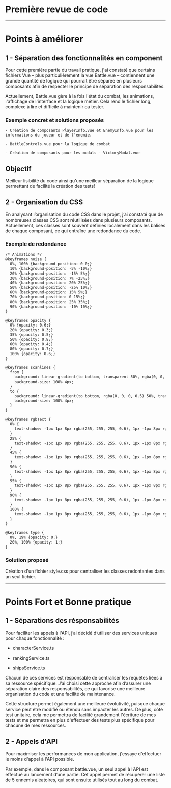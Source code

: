 # **Première revue de code**

-----------------------------

# **Points à améliorer**

## **1 - Séparation des fonctionnalités en component**

Pour cette première partie du travail pratique, j'ai constaté que certains fichiers Vue – plus particulièrement la vue Battle.vue – contiennent une grande quantité de logique qui pourrait être séparée en plusieurs composants afin de respecter le principe de séparation des responsabilités.

Actuellement, Battle.vue gère à la fois l'état du combat, les animations, l'affichage de l'interface et la logique métier. Cela rend le fichier long, complexe à lire et difficile à maintenir ou tester.


### Exemple concret et solutions proposés

    - Création de composants PlayerInfo.vue et EnemyInfo.vue pour les informations du joueur et de l'enemie.

    - BattleControls.vue pour la logique de combat 

    - Création de composants pour les modals - VictoryModal.vue

## Objectif

Meilleur lisibilité du code ainsi qu'une meilleur séparation de la logique permettant de facilité la création des tests!


## **2 - Organisation du CSS**

En analysant l’organisation du code CSS dans le projet, j’ai constaté que de nombreuses classes CSS sont réutilisées dans plusieurs composants. Actuellement, ces classes sont souvent définies localement dans les balises de chaque composant, ce qui entraîne une redondance du code.

### Exemple de redondance 

```md
/* Animations */
@keyframes noise {
  0%, 100% {background-position: 0 0;}
  10% {background-position: -5% -10%;}
  20% {background-position: -15% 5%;}
  30% {background-position: 7% -25%;}
  40% {background-position: 20% 25%;}
  50% {background-position: -25% 10%;}
  60% {background-position: 15% 5%;}
  70% {background-position: 0 15%;}
  80% {background-position: 25% 35%;}
  90% {background-position: -10% 10%;}
}

@keyframes opacity {
  0% {opacity: 0.6;}
  20% {opacity: 0.3;}
  35% {opacity: 0.5;}
  50% {opacity: 0.8;}
  60% {opacity: 0.4;}
  80% {opacity: 0.7;}
  100% {opacity: 0.6;}
}

@keyframes scanlines {
  from {
    background: linear-gradient(to bottom, transparent 50%, rgba(0, 0, 0, 0.5) 51%);
    background-size: 100% 4px;
  }
  to {
    background: linear-gradient(to bottom, rgba(0, 0, 0, 0.5) 50%, transparent 51%);
    background-size: 100% 4px;
  }
}

@keyframes rgbText {
  0% {
    text-shadow: -1px 1px 8px rgba(255, 255, 255, 0.6), 1px -1px 8px rgba(255, 255, 235, 0.7), 0px 0 1px rgba(251, 0, 231, 0.8), 0 0px 3px rgba(0, 233, 235, 0.8), 0px 0 3px rgba(0, 242, 14, 0.8), 0 0px 3px rgba(244, 45, 0, 0.8), 0px 0 3px rgba(59, 0, 226, 0.8);
  }
  25% {
    text-shadow: -1px 1px 8px rgba(255, 255, 255, 0.6), 1px -1px 8px rgba(255, 255, 235, 0.7), 0px 0 1px rgba(251, 0, 231, 0.8), 0 0px 3px rgba(0, 233, 235, 0.8), 0px 0 3px rgba(0, 242, 14, 0.8), 0 0px 3px rgba(244, 45, 0, 0.8), 0px 0 3px rgba(59, 0, 226, 0.8);
  }
  45% {
    text-shadow: -1px 1px 8px rgba(255, 255, 255, 0.6), 1px -1px 8px rgba(255, 255, 235, 0.7), 5px 0 1px rgba(251, 0, 231, 0.8), 0 5px 1px rgba(0, 233, 235, 0.8), -5px 0 1px rgba(0, 242, 14, 0.8), 0 -5px 1px rgba(244, 45, 0, 0.8), 5px 0 1px rgba(59, 0, 226, 0.8);
  }
  50% {
    text-shadow: -1px 1px 8px rgba(255, 255, 255, 0.6), 1px -1px 8px rgba(255, 255, 235, 0.7), -5px 0 1px rgba(251, 0, 231, 0.8), 0 -5px 1px rgba(0, 233, 235, 0.8), 5px 0 1px rgba(0, 242, 14, 0.8), 0 5px 1px rgba(244, 45, 0, 0.8), -5px 0 1px rgba(59, 0, 226, 0.8);
  }
  55% {
    text-shadow: -1px 1px 8px rgba(255, 255, 255, 0.6), 1px -1px 8px rgba(255, 255, 235, 0.7), 0px 0 3px rgba(251, 0, 231, 0.8), 0 0px 3px rgba(0, 233, 235, 0.8), 0px 0 3px rgba(0, 242, 14, 0.8), 0 0px 3px rgba(244, 45, 0, 0.8), 0px 0 3px rgba(59, 0, 226, 0.8);
  }
  90% {
    text-shadow: -1px 1px 8px rgba(255, 255, 255, 0.6), 1px -1px 8px rgba(255, 255, 235, 0.7), -5px 0 1px rgba(251, 0, 231, 0.8), 0 5px 1px rgba(0, 233, 235, 0.8), 5px 0 1px rgba(0, 242, 14, 0.8), 0 -5px 1px rgba(244, 45, 0, 0.8), 5px 0 1px rgba(59, 0, 226, 0.8);
  }
  100% {
    text-shadow: -1px 1px 8px rgba(255, 255, 255, 0.6), 1px -1px 8px rgba(255, 255, 235, 0.7), 5px 0 1px rgba(251, 0, 231, 0.8), 0 -5px 1px rgba(0, 233, 235, 0.8), -5px 0 1px rgba(0, 242, 14, 0.8), 0 5px 1px rgba(244, 45, 0, 0.8), -5px 0 1px rgba(59, 0, 226, 0.8);
  }
}

@keyframes type {
  0%, 19% {opacity: 0;}
  20%, 100% {opacity: 1;}
}

```

### Solution proposé

Création d'un fichier style.css pour centraliser les classes redontantes dans un seul fichier.

-----------------------------------------


# **Points Fort et Bonne pratique**

## **1 - Séparations des résponsabilités**

Pour faciliter les appels à l'API, j’ai décidé d’utiliser des services uniques pour chaque fonctionnalité :

   - characterService.ts

   - rankingService.ts

   - shipsService.ts

Chacun de ces services est responsable de centraliser les requêtes liées à sa ressource spécifique. J’ai choisi cette approche afin d’assurer une séparation claire des responsabilités, ce qui favorise une meilleure organisation du code et une facilité de maintenance.

Cette structure permet également une meilleure évolutivité, puisque chaque service peut être modifié ou étendu sans impacter les autres. De plus, côté test unitaire, cela me permettra de facilité grandement l'écriture de mes tests et me permetra en plus d'effectuer des tests plus spécifique pour chacune de mes ressources.

## **2 - Appels d'API**

Pour maximiser les performances de mon application, j'essaye d'effectuer le moins d'appel à l'API possible.

Par exemple, dans le composant battle.vue, un seul appel à l’API est effectué au lancement d’une partie. Cet appel permet de récupérer une liste de 5 ennemis aléatoires, qui sont ensuite utilisés tout au long du combat.